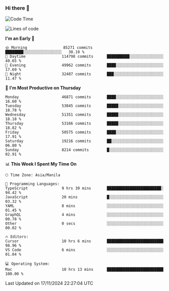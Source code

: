 ### Hi there 👋

<!--START_SECTION:waka-->
![Code Time](http://img.shields.io/badge/Code%20Time-5%2C703%20hrs%2047%20mins-blue)

![Lines of code](https://img.shields.io/badge/From%20Hello%20World%20I%27ve%20Written-122.1%20million%20lines%20of%20code-blue)

**I'm an Early 🐤** 

```text
🌞 Morning                85271 commits       ████████░░░░░░░░░░░░░░░░░   30.19 % 
🌆 Daytime                114798 commits      ██████████░░░░░░░░░░░░░░░   40.65 % 
🌃 Evening                49962 commits       ████░░░░░░░░░░░░░░░░░░░░░   17.69 % 
🌙 Night                  32407 commits       ███░░░░░░░░░░░░░░░░░░░░░░   11.47 % 
```
📅 **I'm Most Productive on Thursday** 

```text
Monday                   46871 commits       ████░░░░░░░░░░░░░░░░░░░░░   16.60 % 
Tuesday                  53045 commits       █████░░░░░░░░░░░░░░░░░░░░   18.78 % 
Wednesday                51351 commits       █████░░░░░░░░░░░░░░░░░░░░   18.18 % 
Thursday                 53166 commits       █████░░░░░░░░░░░░░░░░░░░░   18.82 % 
Friday                   50575 commits       ████░░░░░░░░░░░░░░░░░░░░░   17.91 % 
Saturday                 19216 commits       ██░░░░░░░░░░░░░░░░░░░░░░░   06.80 % 
Sunday                   8214 commits        █░░░░░░░░░░░░░░░░░░░░░░░░   02.91 % 
```


📊 **This Week I Spent My Time On** 

```text
🕑︎ Time Zone: Asia/Manila

💬 Programming Languages: 
TypeScript               9 hrs 39 mins       ████████████████████████░   94.42 % 
JavaScript               20 mins             █░░░░░░░░░░░░░░░░░░░░░░░░   03.32 % 
YAML                     8 mins              ░░░░░░░░░░░░░░░░░░░░░░░░░   01.45 % 
GraphQL                  4 mins              ░░░░░░░░░░░░░░░░░░░░░░░░░   00.78 % 
Other                    0 secs              ░░░░░░░░░░░░░░░░░░░░░░░░░   00.02 % 

🔥 Editors: 
Cursor                   10 hrs 6 mins       █████████████████████████   98.96 % 
VS Code                  6 mins              ░░░░░░░░░░░░░░░░░░░░░░░░░   01.04 % 

💻 Operating System: 
Mac                      10 hrs 13 mins      █████████████████████████   100.00 % 
```


 Last Updated on 17/11/2024 22:27:04 UTC
<!--END_SECTION:waka-->


<!--
**rad182/rad182** is a ✨ _special_ ✨ repository because its `README.md` (this file) appears on your GitHub profile.

Here are some ideas to get you started:

- 🔭 I’m currently working on ...
- 🌱 I’m currently learning ...
- 👯 I’m looking to collaborate on ...
- 🤔 I’m looking for help with ...
- 💬 Ask me about ...
- 📫 How to reach me: ...
- 😄 Pronouns: ...
- ⚡ Fun fact: ...
-->
